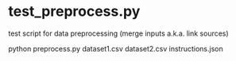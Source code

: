 # test_preprocess.py
test script for data preprocessing (merge inputs a.k.a. link sources)

python preprocess.py dataset1.csv dataset2.csv instructions.json
